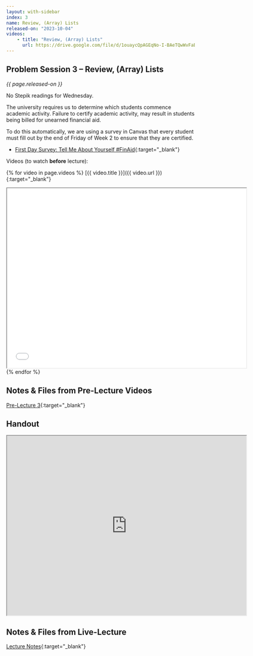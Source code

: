 ```yaml
---
layout: with-sidebar
index: 3
name: Review, (Array) Lists
released-on: "2023-10-04"
videos:
    - title: "Review, (Array) Lists"
      url: https://drive.google.com/file/d/1ouaycQpAGEqNo-I-BAeTQwWvFaBnU-6k
---
```


## Problem Session 3 – Review, (Array) Lists

_{{ page.released-on }}_

No Stepik readings for Wednesday.

The university requires us to determine which students commence academic activity. Failure to certify academic activity, may result in students being billed for unearned financial aid.

To do this automatically, we are using a survey in Canvas that every student must fill out by the end of Friday of Week 2 to ensure that they are certified.
- [First Day Survey: Tell Me About Yourself #FinAid](https://canvas.ucsd.edu/courses/48858/quizzes/149702){:target="_blank"}

Videos (to watch **before** lecture):

{% for video in page.videos %}
[{{ video.title }}]({{ video.url }}){:target="_blank"}

<iframe src="{{ video.url }}/preview" width="640" height="480" allow="autoplay"></iframe>
{% endfor %}

## Notes & Files from Pre-Lecture Videos

[Pre-Lecture 3](https://github.com/ucsd-cse12-f23/ucsd-cse12-sp23.github.io/tree/main/_pre-lectures/lecture-03){:target="_blank"}

## Handout

<iframe src="https://drive.google.com/file/d/10wQOQzti51oxIvDjrRi3n2_tG6r3zfMI/preview" width="640" height="480" allow="autoplay"></iframe>

## Notes & Files from Live-Lecture

[Lecture Notes](https://github.com/ucsd-cse12-f23/ucsd-cse12-f23.github.io/tree/main/_lectures/lecture-03){:target="_blank"}
